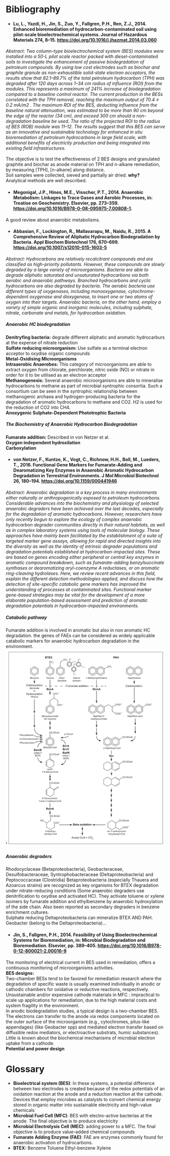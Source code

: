 # Bibliography 

- #### Lu, L., Yazdi, H., Jin, S., Zuo, Y., Fallgren, P.H., Ren, Z.J., 2014. Enhanced bioremediation of hydrocarbon-contaminated soil using pilot-scale bioelectrochemical systems. Journal of Hazardous Materials 274, 8–15. https://doi.org/10.1016/j.jhazmat.2014.03.060 <br/>
*Abstract: Two column-type bioelectrochemical system (BES) modules were installed into a 50-L pilot scale reactor packed with diesel-contaminated soils to investigate the enhancement of passive biodegradation of petroleum compounds. By using low cost electrodes such as biochar and graphite granule as non-exhaustible solid-state electron acceptors, the results show that 82.1–89.7% of the total petroleum hydrocarbon (TPH) was degraded after 120 days across 1–34 cm radius of influence (ROI) from the modules. This represents a maximum of 241% increase of biodegradation compared to a baseline control reactor. The current production in the BESs correlated with the TPH removal, reaching the maximum output of 70.4 ± 0.2 mA/m2 . The maximum ROI of the BES, deducting influence from the baseline natural attenuation, was estimated to be more than 90 cm beyond the edge of the reactor (34 cm), and exceed 300 cm should a non-degradation baseline be used. The ratio of the projected ROI to the radius of BES (ROB) module was 11–12. The results suggest that this BES can serve as an innovative and sustainable technology for enhanced in situ bioremediation of petroleum hydrocarbons in large field scale, with additional benefits of electricity production and being integrated into existing field infrastructures.* <br/> <br/>
The objective is to test the effectiveness of 2 BES designs and granulated graphite and biochar as anode material on TPH and n-alkane remediation, by measuring [TPH], [n-alkane] along distance.<br/>
Soil samples were collected, sieved and partially air dried. **why?**<br/>
Analytical methods are well described.

- #### Megonigal, J.P., Hines, M.E., Visscher, P.T., 2014. **Anaerobic Metabolism: Linkages to Trace Gases and Aerobic Processes, in: Treatise on Geochemistry.** Elsevier, pp. 273–359. https://doi.org/10.1016/B978-0-08-095975-7.00808-1. 
A good review about anaerobic metabolisms.

- #### Abbasian, F., Lockington, R., Mallavarapu, M., Naidu, R., 2015. **A Comprehensive Review of Aliphatic Hydrocarbon Biodegradation by Bacteria.** Appl Biochem Biotechnol 176, 670–699. https://doi.org/10.1007/s12010-015-1603-5 <br/>
*Abstract: Hydrocarbons are relatively recalcitrant compounds and are classified as high-priority pollutants. However, these compounds are slowly degraded by a large variety of microorganisms. Bacteria are able to degrade aliphatic saturated and unsaturated hydrocarbons via both aerobic and anaerobic pathways. Branched hydrocarbons and cyclic hydrocarbons are also degraded by bacteria. The aerobic bacteria use different types of oxygenases, including monooxygenase, cytochrome-dependent oxygenase and dioxygenase, to insert one or two atoms of oxygen into their targets. Anaerobic bacteria, on the other hand, employ a variety of simple organic and inorganic molecules, including sulphate, nitrate, carbonate and metals, for hydrocarbon oxidation.*
##### Anaerobic HC biodegradation
**Denitryfing bacteria:** degrade different aliphatic and aromatic hydrocarburs at the expense of nitrate reduction <br/>
**Sulfate reducing microorganism:** Use sulfate as a terminal electron acceptor to oxydise organic compounds <br/>
**Metal-Oxidising Microorganisms** <br/>
**Intraaerobic Anaerobes:** This category of microorganisms are able to extract oxygen from chlorate, perchlorate, nitric oxide (NO) or nitrate in order for it to be utilised as an electron acceptor <br/>
**Methanogenesis:** Several anaerobic microorganisms are able to mineralise hydrocarbons to methane as part of microbial syntrophic consortia. Such a consortium can be seen in the syntrophic relationship between methanogenic archaea and hydrogen-producing bacteria for the degradation of aromatic hydrocarbons to methane and CO2. H2 is used for the reduction of CO2 into CH4. <br/>
**Anoxygenic Sulphate-Dependent Phototrophic Bacteria**
##### The Biochemistry of Anaerobic Hydrocarbon Biodegradation
**Fumarate addition:** Described in von Netzer et al. <br/>
**Oxygen independent hydroxilation** <br/>
**Carboxylation** <br/>

- #### von Netzer, F., Kuntze, K., Vogt, C., Richnow, H.H., Boll, M., Lueders, T., 2016. **Functional Gene Markers for Fumarate-Adding and Dearomatizing Key Enzymes in Anaerobic Aromatic Hydrocarbon Degradation in Terrestrial Environments.** J Mol Microbiol Biotechnol 26, 180–194. https://doi.org/10.1159/000441946 <br/>
*Abstract: Anaerobic degradation is a key process in many environments either naturally or anthropogenically exposed to petroleum hydrocarbons. Considerable advances into the biochemistry and physiology of selected anaerobic degraders have been achieved over the last decades, especially for the degradation of aromatic hydrocarbons. However, researchers have only recently begun to explore the ecology of complex anaerobic hydrocarbon degrader communities directly in their natural habitats, as well as in complex laboratory systems using tools of molecular biology. These approaches have mainly been facilitated by the establishment of a suite of targeted marker gene assays, allowing for rapid and directed insights into the diversity as well as the identity of intrinsic degrader populations and degradation potentials established at hydrocarbon-impacted sites. These are based on genes encoding either peripheral or central key enzymes in aromatic compound breakdown, such as fumarate-adding benzylsuccinate synthases or dearomatizing aryl-coenzyme A reductases, or on aromatic ring-cleaving hydrolases. Here, we review recent advances in this field, explain the different detection methodologies applied, and discuss how the detection of site-specific catabolic gene markers has improved the understanding of processes at contaminated sites. Functional marker gene-based strategies may be vital for the development of a more elaborate population-based assessment and prediction of aromatic degradation potentials in hydrocarbon-impacted environments.*
##### Catabolic pathway 
Fumarate addition is involved in aromatic but also in non aromatic HC degradation.
the genes of FAEs can be considered as widely applicable catabolic markers for anaerobic hydrocarbon degradation in the environment.
![](ims/vonnetzer.jpeg) 
##### Anaerobic degraders 
Rhodocyclaceae (Betaproteobacteria), Geobacteraceae, Desulfobacteraceae, Syntrophobacteraceae (Deltaproteobacteria) and Peptococcaceae (Clostridia)
Betaproteobacteria (especially Thauera and Azoarcus strains) are recognized as key organisms for BTEX degradation under nitrate-reducing conditions (Some anaerobic degraders use denitrification to oxydise and activated HC). They activate toluene or xylene isomers by fumarate addition and ethylbenzene by anaerobic hydroxylation of the side chain. Also been reported as secondary degraders in benzene enrichment cultures. <br/>
Sulphate reducing Deltaproteobacteria can mineralize BTEX AND PAH.
Geobacter (belong to the Deltaproteobacteria)...

- #### Jin, S., Fallgren, P.H., 2014. Feasibility of Using Bioelectrochemical Systems for Bioremediation, in: Microbial Biodegradation and Bioremediation. Elsevier, pp. 389–405. https://doi.org/10.1016/B978-0-12-800021-2.00016-9
The monitoring of electrical current in BES used in remediation, offers a continuous monitoring of microorganisms activities.<br/>
**BES designs:** <br/>
Two-chamber BESs tend to be favored for remediation research where the degradation of specific waste is usually examined individually in anodic or cathodic chambers for oxidative or reductive reactions, respectively. <br/>
Unsustainable and/or expensive cathode materials in MFC : impractical to scale up applications for remediation, due to the high material costs and system fragility in the environment. <br/>
In anodic biodegradation studies, a typical design is a two-chamber BES.<br/>
The electrons can transfer to the anode via redox components located on the outer surface of the microorganism (e.g., cytochromes, pilus-like appendages) (like Geobacter spp) and  mediated electron transfer based on diffusible redox mediators, or electroactive substrats, humic substances).<br/>
Little is known about the biochemical mechanisms of microbial electron uptake from a cathode.<br/>
**Potential and power design**

# Glossary
- **Bioelectrical system (BES)**: In these systems, a potential difference between two electrodes is created because of the redox potentials of an oxidation reaction at the anode and a reduction reaction at the cathode. <br/> Devices that employ microbes as catalysts to convert chemical energy stored in organic matter into sustainable electricity and high-value chemicals <br/>
- **Microbial Fuel Cell (MFC)**: BES with electro-active bacterias at the anode. The final objective is to produce electricity
- **Microbial Electrolysis Cell (MEC)**: adding power to a MFC. The final objective is to produce value-added chemical compounds
- **Fumarate Adding Enzyme (FAE)**: FAE are enzymes commonly found for anaerobic activation of hydrocarbons. 
- **BTEX:** Benzene Toluene Ethyl-benzene Xylene